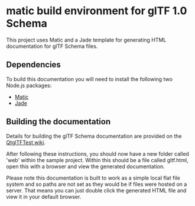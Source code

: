 # matic build environment for glTF 1.0 Schema

This project uses Matic and a Jade template for generating HTML documentation for glTF Schema files.

## Dependencies
To build this documentation you will need to install the following two Node.js packages:

* [Matic](https://github.com/mattyod/matic)
* [Jade](https://github.com/visionmedia/jade)

## Building the documentation
Details for building the glTF Schema documentation are provided on the [QtglTFTest wiki](https://github.com/WizzerWorks/QtglTFTest/wiki).

After following these instructions, you should now have a new folder called 'web' within the sample project. Within this should be a file called gltf.html, open this with a browser and view the generated documentation.

Please note this documentation is built to work as a simple local flat file system and so paths are not set as they would be if files were hosted on a server. That means you can just double click the generated HTML file and view it in your default browser.
